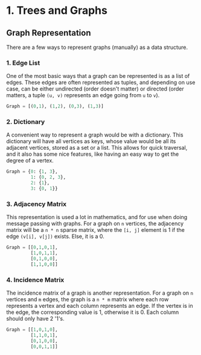 # 1. Trees and Graphs

## Graph Representation

There are a few ways to represent graphs \(manually\) as a data structure.

### 1. Edge List

One of the most basic ways that a graph can be represented is as a list of edges. These edges are often represented as tuples, and depending on use case, can be either undirected \(order doesn't matter\) or directed \(order matters, a tuple `(u, v)` represents an edge going from `u` to `v`\).

```python
Graph = [(0,1), (1,2), (0,3), (1,3)]
```

### 2. Dictionary

A convenient way to represent a graph would be with a dictionary. This dictionary will have all vertices as keys, whose value would be all its adjacent vertices, stored as a set or a list. This allows for quick traversal, and it also has some nice features, like having an easy way to get the degree of a vertex.

```python
Graph = {0: {1, 3},
         1: {0, 2, 3},
         2: {1},
         3: {0, 1}}
```

### 3. Adjacency Matrix

This representation is used a lot in mathematics, and for use when doing message passing with graphs. For a graph on `n` vertices, the adjacency matrix will be a `n * n` sparse matrix, where the `[i, j]` element is 1 if the edge `(v[i], v[j])` exists. Else, it is a 0.

```python
Graph = [[0,1,0,1],
         [1,0,1,1],
         [0,1,0,0],
         [1,1,0,0]]
```

### 4. Incidence Matrix

The incidence matrix of a graph is another representation. For a graph on `n` vertices and `m` edges, the graph is a `n * m` matrix where each row represents a vertex and each column represents an edge. If the vertex is in the edge, the corresponding value is 1, otherwise it is 0. Each column should only have 2 '1's.

```python
Graph = [[1,0,1,0],
         [1,1,0,1],
         [0,1,0,0],
         [0,0,1,1]]
```


